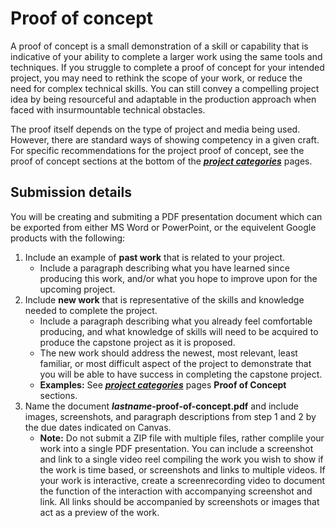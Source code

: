 # Proof of concept

A proof of concept is a small demonstration of a skill or capability that is indicative of your ability to complete a larger work using the same tools and techniques. If you struggle to complete a proof of concept for your intended project, you may need to rethink the scope of your work, or reduce the need for complex technical skills. You can still convey a compelling project idea by being resourceful and adaptable in the production approach when faced with insurmountable technical obstacles.

The proof itself depends on the type of project and media being used. However, there are standard ways of showing competency in a given craft. For specific recommendations for the project proof of concept, see the proof of concept sections at the bottom of the _**[project categories](https://dmd-program.github.io/art-design-course-resources/)**_ pages.

## Submission details

You will be creating and submiting a PDF presentation document which can be exported from either MS Word or PowerPoint, or the equivelent Google products with the following:

1. Include an example of **past work** that is related to your project.
   * Include a paragraph describing what you have learned since producing this work, and/or what you hope to improve upon for the upcoming project.
2. Include **new work** that is representative of the skills and knowledge needed to complete the project.
   * Include a paragraph describing what you already feel comfortable producing, and what knowledge of skills will need to be acquired to produce the capstone project as it is proposed. 
   * The new work should address the newest, most relevant, least familiar, or most difficult aspect of the project to demonstrate that you will be able to have success in completing the capstone project. 
   * **Examples:** See _**[project categories](https://dmd-program.github.io/art-design-course-resources/)**_ pages **Proof of Concept** sections.
3. Name the document **_lastname_-proof-of-concept.pdf** and include images, screenshots, and paragraph descriptions from step 1 and 2 by the due dates indicated on Canvas.
   * **Note:** Do not submit a ZIP file with multiple files, rather complile your work into a single PDF presentation. You can include a screenshot and link to a single video reel compiling the work you wish to show if the work is time based, or screenshots and links to multiple videos. If your work is interactive, create a screenrecording video to document the function of the interaction with accompanying screenshot and link. All links should be accompanied by screenshots or images that act as a preview of the work.
